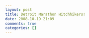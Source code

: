 ```yaml
---
layout: post
title: Detroit Marathon Hitchhikers!
date: 2008-10-19 21:09
comments: true
categories: []
---
```


